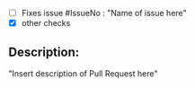 - [ ] Fixes issue #IssueNo : "Name of issue here"
- [x] other checks

## Description:
"Insert description of Pull Request here"
